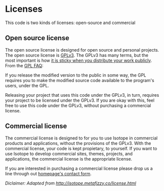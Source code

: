# Licenses

This code is two kinds of licenses: open-source and commercial

## Open source license

The open source license is designed for open source and personal projects. The open source license is [GPLv3](https://www.gnu.org/licenses/gpl-3.0.html). The GPLv3 has many terms, but the most important is how [it is sticky when you distribute your work publicly](https://www.gnu.org/licenses/gpl-3.0.html#section5). From the [GPL FAQ](https://www.gnu.org/licenses/gpl-faq.html#GPLRequireSourcePostedPublic):

If you release the modified version to the public in some way, the GPL requires you to make the modified source code available to the program's users, under the GPL.

Releasing your project that uses this code under the GPLv3, in turn, requires your project to be licensed under the GPLv3. If you are okay with this, feel free to use this code under the GPLv3, without purchasing a commercial license.

## Commercial license

The commercial license is designed to for you to use Isotope in commercial products and applications, without the provisions of the GPLv3. With the commercial license, your code is kept propietary, to yourself. If you want to use Isotope to develop commercial sites, themes, projects, and applications, the commercial license is the appropriate license.

If you are interested in purchasing a commercial license please drop us a line through out [homepage's contact form]("https://www.flexify.net").

_Diclaimer: Adapted from http://isotope.metafizzy.co/license.html_